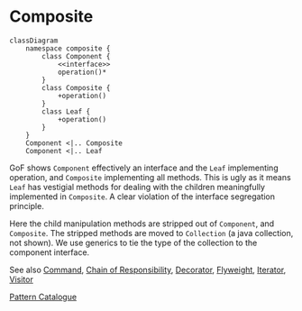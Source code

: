 # Composite

```mermaid
classDiagram
    namespace composite {
        class Component {
            <<interface>>
            operation()*
        }
        class Composite {
            +operation()
        }
        class Leaf {
            +operation()
        }
    }
    Component <|.. Composite
    Component <|.. Leaf

```

GoF shows `Component` effectively an interface and the `Leaf` implementing
operation, and `Composite` implementing all methods. This is ugly as it means
`Leaf` has vestigial methods for dealing with the children meaningfully
implemented in `Composite`. A clear violation of the interface segregation
principle.

Here the child manipulation methods are stripped out of `Component`, and
`Composite`. The stripped methods are moved to `Collection` (a java collection,
not shown). We use generics to tie the type of the collection to the component
interface.

See also [Command](../../behaviour/command/Command.md), 
[Chain of Responsibility](../../behaviour/cor/ChainOfResponsibility.md), 
[Decorator](../decorator/Decorator.md), [Flyweight](../flyweight/Flyweight.md), 
[Iterator](../../behaviour/iterator/Iterator.md), 
[Visitor](../../behaviour/visitor/Visitor.md)

[Pattern Catalogue](../../Catalogue.md)